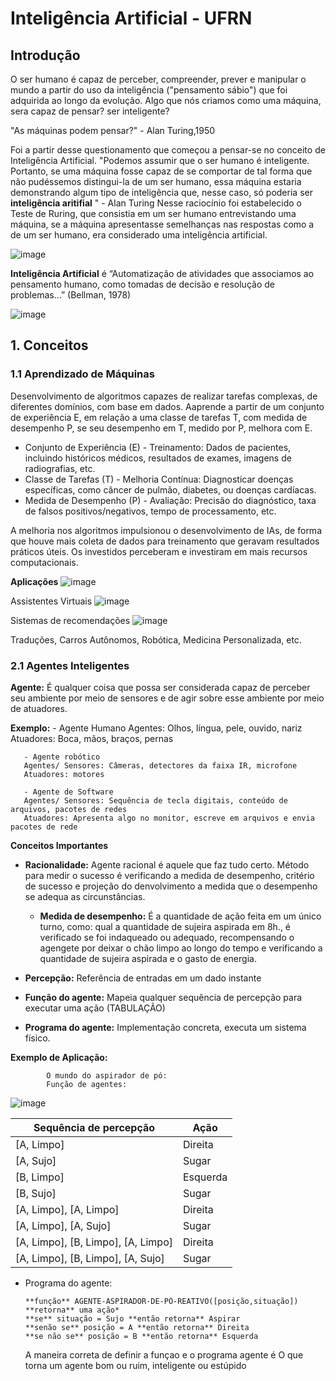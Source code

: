# Inteligência Artificial - UFRN

## Introdução
  O ser humano é capaz de perceber, compreender, prever e manipular o mundo a partir do uso da inteligência ("pensamento sábio") que foi adquirida ao longo da evolução. Algo que nós criamos como uma máquina, sera capaz de pensar? ser inteligente? 

"As máquinas podem pensar?" - Alan Turing,1950

Foi a partir desse questionamento que começou a pensar-se no conceito de Inteligência Artificial.
"Podemos assumir que o ser humano é inteligente. Portanto, se uma máquina fosse capaz de se comportar de tal forma que não pudéssemos distingui-la de um ser humano, essa máquina estaria demonstrando algum tipo de inteligência que, nesse caso, só poderia ser **inteligência aritifial** " - Alan Turing
Nesse raciocínio foi estabelecido o Teste de Ruring, que consistia em um ser humano entrevistando uma máquina, se a máquina apresentasse semelhanças nas respostas como a de um ser humano, era considerado uma inteligência artificial.

![image](https://github.com/user-attachments/assets/ebb12333-e1c0-4094-bafc-736d61ef3b4c)


**Inteligência Artificial** é “Automatização de atividades que associamos ao pensamento humano, como tomadas de 
decisão e resolução de problemas...” (Bellman, 1978)

![image](https://github.com/user-attachments/assets/e3c88e12-2e5c-48e8-93f5-8e300e579fe2)


## 1. Conceitos
### 1.1 Aprendizado de Máquinas
Desenvolvimento de algoritmos capazes de realizar tarefas complexas, de diferentes domínios, com base em dados. Aaprende a partir de um conjunto de experiência E, em relação a uma classe de tarefas T, com medida de 
desempenho P, se seu desempenho em T, medido por P, melhora com E.

  - Conjunto de Experiência (E) - Treinamento: Dados de pacientes, incluindo históricos médicos, resultados de exames, imagens de radiografias, etc.
  - Classe de Tarefas (T) - Melhoria Contínua: Diagnosticar doenças específicas, como câncer de pulmão, diabetes, ou doenças cardíacas.
  - Medida de Desempenho (P) - Avaliação: Precisão do diagnóstico, taxa de falsos positivos/negativos, tempo de processamento, etc.

A melhoria nos algoritmos impulsionou o desenvolvimento de IAs, de forma que houve mais coleta de dados para treinamento que geravam resultados práticos úteis. Os investidos perceberam e investiram em mais recursos computacionais.

**Aplicações**
![image](https://github.com/user-attachments/assets/4881ab16-f168-426d-91ee-680acb052694)

Assistentes Virtuais
![image](https://github.com/user-attachments/assets/fe0dcc8d-c7da-49f7-b5dc-550dd7662624)

Sistemas de recomendações
![image](https://github.com/user-attachments/assets/999fd7cd-b7fe-4077-9872-c6803fc81d5c)

Traduções, Carros Autônomos, Robótica, Medicina Personalizada, etc.

### 2.1 Agentes Inteligentes

**Agente:** É qualquer coisa que possa ser considerada capaz de perceber seu ambiente por meio de sensores e de agir sobre esse ambiente por meio de atuadores.

**Exemplo:**
       - Agente Humano
       Agentes: Olhos, língua, pele, ouvido, nariz
       Atuadores: Boca, mãos, braços, pernas

       - Agente robótico
       Agentes/ Sensores: Câmeras, detectores da faixa IR, microfone
       Atuadores: motores

       - Agente de Software
       Agentes/ Sensores: Sequência de tecla digitais, conteúdo de arquivos, pacotes de redes
       Atuadores: Apresenta algo no monitor, escreve em arquivos e envia pacotes de rede

**Conceitos Importantes**

  - **Racionalidade:**
    Agente racional é aquele que faz tudo certo. Método para medir o sucesso é verificando a medida de desempenho, critério de sucesso e projeção do denvolvimento a medida que o desempenho se adequa as circunstâncias.

    - **Medida de desempenho:** É a quantidade de ação feita em um único turno, como: qual a quantidade de sujeira aspirada em 8h., é verificado se foi indaqueado ou adequado, recompensando o agengete por deixar o chão limpo ao longo do tempo e verificando a quantidade de sujeira aspirada e o gasto de energia.

   - **Percepção:** Referência de entradas em um dado instante
  
   - **Função do agente:** Mapeia qualquer sequência de percepção para executar uma ação (TABULAÇÃO)
  
   - **Programa do agente:** Implementação concreta, executa um sistema físico.

  **Exemplo de Aplicação:**
  
            O mundo do aspirador de pó:
            Função de agentes:
    
![image](https://github.com/user-attachments/assets/3e665a14-4324-4e31-9d08-b20f4a554f82)


| Sequência de percepção    | Ação |
|---------------------------|--------|
| [A, Limpo]                | Direita|
| [A, Sujo]                 | Sugar  |
| [B, Limpo]                | Esquerda |
| [B, Sujo]                 | Sugar |
| [A, Limpo], [A, Limpo]    | Direita |
| [A, Limpo], [A, Sujo]     | Sugar   |
| [A, Limpo], [B, Limpo], [A, Limpo] | Direita |
| [A, Limpo], [B, Limpo], [A, Sujo] | Sugar |

    
  - Programa do agente:
    
        **função** AGENTE-ASPIRADOR-DE-PÓ-REATIVO([posição,situação]) **retorna** uma ação*
        **se** situação = Sujo **então retorna** Aspirar
        **senão se** posição = A **então retorna** Direita
        **se não se** posição = B **então retorna** Esquerda


    A maneira correta de definir a funçao e o programa agente é
    O que torna um agente bom ou ruim, inteligente ou estúpido
     

